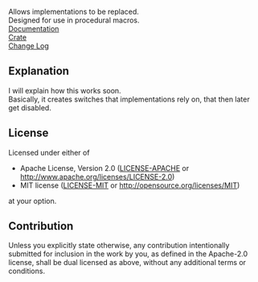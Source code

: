 Allows implementations to be replaced.\
Designed for use in procedural macros.\
[Documentation](https://docs.rs/replaceable_implementations/)\
[Crate](https://crates.io/crates/replaceable_implementations)\
[Change Log](https://github.com/coolcatcoder/replaceable_implementations/blob/master/CHANGELOG.md)

## Explanation
I will explain how this works soon.\
Basically, it creates switches that implementations rely on, that then later get disabled.

## License

Licensed under either of

 * Apache License, Version 2.0
   ([LICENSE-APACHE](LICENSE-APACHE) or <http://www.apache.org/licenses/LICENSE-2.0>)
 * MIT license
   ([LICENSE-MIT](LICENSE-MIT) or <http://opensource.org/licenses/MIT>)

at your option.

## Contribution

Unless you explicitly state otherwise, any contribution intentionally submitted
for inclusion in the work by you, as defined in the Apache-2.0 license, shall be
dual licensed as above, without any additional terms or conditions.
